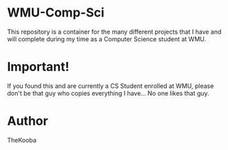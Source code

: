 # WMU-Comp-Sci
This repository is a container for the many different projects that I have and will complete during my time as a Computer Science student at WMU.

# Important!
If you found this and are currently a CS Student enrolled at WMU, please don't be that guy who copies everything I have... No one likes that guy.

# Author
TheKooba

